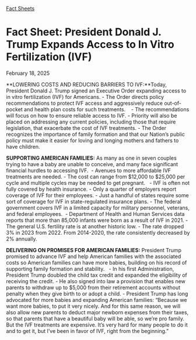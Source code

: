 [Fact Sheets](https://www.whitehouse.gov/fact-sheets/)

# 					Fact Sheet: President Donald J. Trump Expands Access to In Vitro Fertilization (IVF)				

February 18, 2025

**LOWERING COSTS AND REDUCING BARRIERS TO IVF:**Today, President Donald J. Trump signed an Executive Order expanding access to in vitro fertilization (IVF) for Americans.
    - The Order directs policy recommendations to protect IVF access and aggressively reduce out-of-pocket and health plan costs for such treatments.          - The recommendations will focus on how to ensure reliable access to IVF.        - Priority will also be placed on addressing any current policies, including those that require legislation, that exacerbate the cost of IVF treatments. 
    - The Order recognizes the importance of family formation and that our Nation’s public policy must make it easier for loving and longing mothers and fathers to have children. 

**SUPPORTING AMERICAN FAMILIES:** As many as one in seven couples trying to have a baby are unable to conceive, and many face significant financial hurdles to accessing IVF. 
    - Avenues to more affordable IVF treatments are needed.       - The cost can range from $12,000 to $25,000 per cycle and multiple cycles may be needed to get pregnant.          - IVF is often not fully covered by health insurance.         - Only a quarter of employers report coverage of IVF for their employees.         - Just a handful of states require some sort of coverage for IVF in state-regulated insurance plans.          - The federal government covers IVF in a limited capacity for military personnel, veterans, and federal employees.  
    - Department of Health and Human Services data reports that more than 85,000 infants were born as a result of IVF in 2021.
    - The general U.S. fertility rate is at another historic low.       - The rate dropped 3% in 2023 from 2022. From 2014-2020, the rate consistently decreased by 2% annually. 

**DELIVERING ON PROMISES FOR AMERICAN FAMILIES:** President Trump promised to advance IVF and help American families with the associated costs so American families can have more babies, building on his record of supporting family formation and stability.  
    - In his first Administration, President Trump doubled the child tax credit and expanded the eligibility of receiving the credit.
    - He also signed into law a provision that enables new parents to withdraw up to $5,000 from their retirement accounts without penalty when they give birth to or adopt a child.
    - President Trump has long advocated for more babies and expanding American families: “Because we want more babies, to put it very nicely. And for this same reason, we will also allow new parents to deduct major newborn expenses from their taxes, so that parents that have a beautiful baby will be able, so we’re pro family. But the IVF treatments are expensive. It’s very hard for many people to do it and to get it, but I’ve been in favor of IVF, right from the beginning.”
